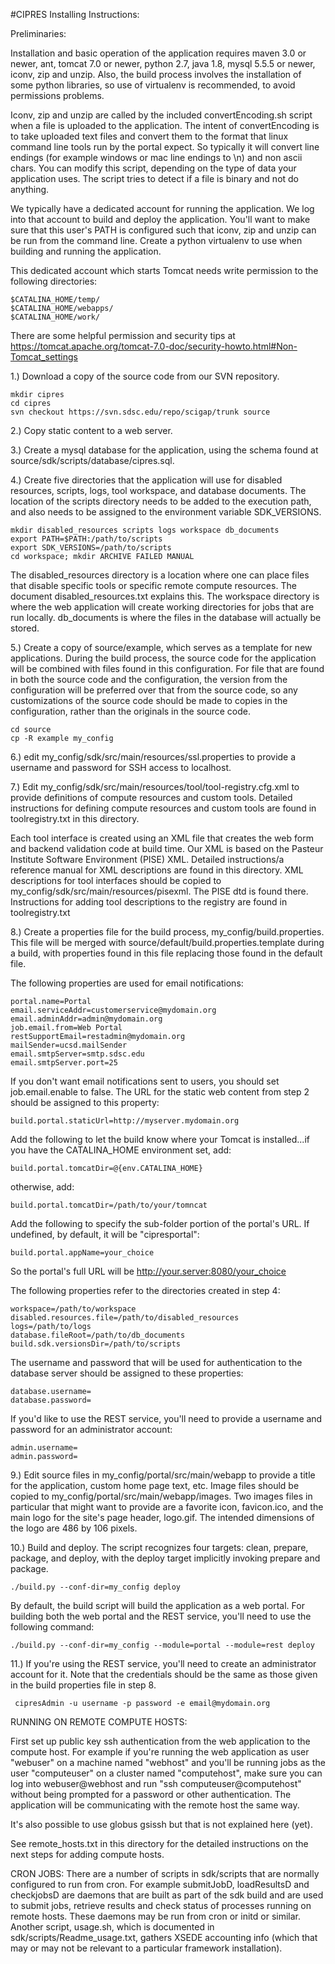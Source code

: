 #CIPRES Installing Instructions:

Preliminaries:

Installation and basic operation of the application requires maven 3.0 or newer, ant, tomcat 7.0 or newer, python 2.7, java 1.8, mysql 5.5.5 or newer, iconv, zip and unzip. Also, the build process involves the installation of some python libraries, so use of virtualenv is recommended, to avoid permissions problems.


Iconv, zip and unzip are called by the included convertEncoding.sh script when a file is uploaded to the application.  The intent of convertEncoding is to take uploaded text files and convert them to the format that linux command line tools run by the portal expect. So typically it will convert line endings (for example windows or mac line endings to \n) and non ascii chars. You can modify this script, depending on the type of data your application uses.  The script tries to detect if a file is binary and not do anything.  

We typically have a dedicated account for running the application.  We log into that account to build and deploy the application.  You'll want to make sure that this user's PATH is configured such that iconv, zip and unzip can be run from the command line.  Create a python virtualenv to use when building and running the application.

This dedicated account which starts Tomcat needs write permission to the following directories:

    $CATALINA_HOME/temp/
    $CATALINA_HOME/webapps/
    $CATALINA_HOME/work/

There are some helpful permission and security tips at https://tomcat.apache.org/tomcat-7.0-doc/security-howto.html#Non-Tomcat_settings


1.) Download a copy of the source code from our SVN repository.

    mkdir cipres
    cd cipres
    svn checkout https://svn.sdsc.edu/repo/scigap/trunk source

2.) Copy static content to a web server.

3.) Create a mysql database for the application, using the schema found at source/sdk/scripts/database/cipres.sql.

4.) Create five directories that the application will use for disabled resources, scripts, logs, tool workspace, and database documents. The location of the scripts directory needs to be added to the execution path, and also needs to be assigned to the environment variable SDK_VERSIONS.

    mkdir disabled_resources scripts logs workspace db_documents
    export PATH=$PATH:/path/to/scripts
    export SDK_VERSIONS=/path/to/scripts
    cd workspace; mkdir ARCHIVE FAILED MANUAL

The disabled_resources directory is a location where one can place files that disable specific tools or specific remote compute resources. The document 
disabled_resources.txt explains this. The workspace directory is where the web application will create working
directories for jobs that are run locally. db_documents is where the files in the database will actually be stored.

5.) Create a copy of source/example, which serves as a template for new applications. During the build process, the source code for the 
application will be combined with files found in this configuration. For file that are found in both the source code and the configuration,
the version from the configuration will be preferred over that from the source code, so any customizations of the source code should be 
made to copies in the configuration, rather than the originals in the source code.

    cd source
    cp -R example my_config

6.) edit my_config/sdk/src/main/resources/ssl.properties to provide a username and password for SSH access to localhost.

7.) Edit my_config/sdk/src/main/resources/tool/tool-registry.cfg.xml to provide definitions of compute resources and custom tools.
Detailed instructions for defining compute resources and custom tools are found in toolregistry.txt in this directory. 

Each tool interface is created using an XML file that creates the web form and backend validation code at build time. Our XML is based on 
the Pasteur Institute Software Environment (PISE) XML. Detailed instructions/a reference manual for XML descriptions are found 
in this directory. XML descriptions for tool interfaces should be copied to my_config/sdk/src/main/resources/pisexml. The PISE dtd is found
there. Instructions for adding tool descriptions to the registry are found in toolregistry.txt

8.) Create a properties file for the build process, my_config/build.properties. This file will be merged with 
source/default/build.properties.template during a build, with properties found in this file replacing those found in the default file. 

The following properties are used for email notifications:

    portal.name=Portal
    email.serviceAddr=customerservice@mydomain.org
    email.adminAddr=admin@mydomain.org
    job.email.from=Web Portal
    restSupportEmail=restadmin@mydomain.org
    mailSender=ucsd.mailSender
    email.smtpServer=smtp.sdsc.edu
    email.smtpServer.port=25

If you don't want email notifications sent to users, you should set job.email.enable to false. The URL for the static web content from step 2
should be assigned to this property:

    build.portal.staticUrl=http://myserver.mydomain.org

Add the following to let the build know where your Tomcat is installed...if you have the CATALINA_HOME environment set, add:

    build.portal.tomcatDir=@{env.CATALINA_HOME}

otherwise, add:

    build.portal.tomcatDir=/path/to/your/tomncat

Add the following to specify the sub-folder portion of the portal's URL.  If undefined, by default, it will be "cipresportal":

    build.portal.appName=your_choice

So the portal's full URL will be http://your.server:8080/your_choice

The following properties refer to the directories created in step 4:

    workspace=/path/to/workspace
    disabled.resources.file=/path/to/disabled_resources
    logs=/path/to/logs
    database.fileRoot=/path/to/db_documents
    build.sdk.versionsDir=/path/to/scripts

The username and password that will be used for authentication to the database server should be assigned to these properties:

    database.username=
    database.password=

If you'd like to use the REST service, you'll need to provide a username and password for an administrator account:

    admin.username=
    admin.password=

9.) Edit source files in my_config/portal/src/main/webapp to provide a title for the application, custom home page text, etc. 
Image files should be copied to my_config/portal/src/main/webapp/images. Two images files in particular that might want to provide 
are a favorite icon, favicon.ico, and the main logo for the site's page header, logo.gif. The intended dimensions of the logo are 
486 by 106 pixels.

10.) Build and deploy. The script recognizes four targets: clean, prepare, package, and deploy, with the deploy target implicitly 
invoking prepare and package.

    ./build.py --conf-dir=my_config deploy

By default, the build script will build the application as a web portal. For building both the web portal and the REST service, you'll
need to use the following command:

    ./build.py --conf-dir=my_config --module=portal --module=rest deploy

11.) If you're using the REST service, you'll need to create an administrator account for it. Note that the credentials should be the same
as those given in the build properties file in step 8.

     cipresAdmin -u username -p password -e email@mydomain.org


RUNNING ON REMOTE COMPUTE HOSTS:

First set up public key ssh authentication from the web application to the compute host.  For example if you're running the web application
as user "webuser" on a machine named "webhost" and you'll be running jobs as the user "computeuser" on a cluster named
"computehost", make sure you can log into webuser@webhost and run "ssh computeuser@computehost" without being prompted 
for a password or other authentication.  The application will be communicating with the remote host the same way.

It's also possible to use globus gsissh but that is not explained here (yet).

See remote_hosts.txt in this directory for the detailed instructions on the next steps for adding compute hosts.


CRON JOBS:
There are a number of scripts in sdk/scripts that are normally configured to run from cron.  For example submitJobD, loadResultsD
and checkjobsD are daemons that are built as part of the sdk build and are used to submit jobs, retrieve results and check status
of processes running on remote hosts.  These daemons may be run from cron or initd or similar.   Another script, usage.sh, which
is documented in sdk/scripts/Readme_usage.txt, gathers XSEDE accounting info (which that may or may not be relevant to a particular
framework installation).

